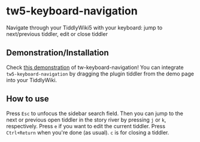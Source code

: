 # tw5-keyboard-navigation
Navigate through your TiddlyWiki5 with your keyboard: jump to next/previous tiddler, edit or close tiddler

## Demonstration/Installation
Check [this demonstration](https://maximilian-schillinger.de/tw5-keyboard-navigation-plugin.html) of tw-keyboard-navigation! You can integrate `tw5-keyboard-navigation` by dragging the plugin tiddler from the demo page into your TiddlyWiki.

## How to use
Press `Esc` to unfocus the sidebar search field.
Then you can jump to the next or previous open tiddler in the story river by pressing `j` or `k`, respectively.
Press `e` if you want to edit the current tiddler. Press `Ctrl+Return` when you're done (as usual).
`c` is for closing a tiddler.
